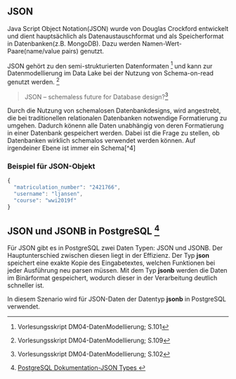 ## JSON

Java Script Object Notation(JSON) wurde von Douglas Crockford entwickelt und dient hauptsächlich als Datenaustauschformat und als Speicherformat in Datenbanken(z.B. MongoDB).
Dazu werden Namen-Wert-Paare(name/value pairs) genutzt. 

JSON gehört zu den semi-strukturierten Datenformaten [^1] und kann zur Datenmodellierung im Data Lake bei der Nutzung
von Schema-on-read genutzt werden. [^2]

> JSON – schemaless future for Database design?[^3]

Durch die Nutzung von schemalosen Datenbankdesigns, wird angestrebt, die bei traditionellen relationalen Datenbanken notwendige Formatierung zu umgehen. Dadurch könenn alle Daten unabhängig von deren Formatierung in einer Datenbank gespeichert werden. 
Dabei ist die Frage zu stellen, ob Datenbanken wirklich schemalos verwendet werden können. Auf irgendeiner Ebene ist immer ein Schema[^4]

### Beispiel für JSON-Objekt
```javascript
{
  "matriculation_number": "2421766",
  "username": "ljansen",
  "course": "wwi2019f"
}
```

## JSON und JSONB in PostgreSQL [^6]

Für JSON gibt es in PostgreSQL zwei Daten Typen: JSON und JSONB. Der Hauptunterschied zwischen diesen liegt in der Effizienz. Der Typ **json** speichert eine exakte Kopie des Eingabetextes, welchen Funktionen bei jeder Ausführung 
neu parsen müssen. Mit dem Typ **jsonb** werden die Daten im Binärformat gespeichert, wodurch dieser in der Verarbeitung deutlich schneller ist.

In diesem Szenario wird für JSON-Daten der Datentyp **jsonb** in PostgreSQL verwendet.


[^1]: Vorlesungsskript DM04-DatenModellierung; S.101
[^2]: Vorlesungsskript DM04-DatenModellierung; S.109
[^3]: Vorlesungsskript DM04-DatenModellierung; S.102
[^5]: [Julio, R: Is Schemaless Databases Really Exists? 16.01.2017](https://link](https://rezhajul.io/is-schemaless-database-really-exists/))
[^6]: [PostgreSQL Dokumentation-JSON Types ]([https://link](https://www.postgresql.org/docs/current/datatype-json.html)) 